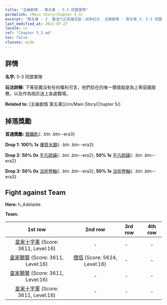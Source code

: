 ```yaml
---
title: "主線劇情 - 第五章 - 5-3 同盟軍隊"
permalink: /Main Story/Chapter 5_3/
excerpt: "第五章 - 3. 魔法门之英雄无敌：战争纪元  主線劇情 - 第五章_3. 5-3 同盟軍隊"
last_modified_at: 2021-07-27
locale: cn
ref: "Chapter 5_3.md"
toc: false
classes: wide
---
```


## 詳情

 **名字:** 5-3 同盟軍隊

 **玩法詳解:** 下等惡魔沒有任何權利可言，他們存在的唯一價值就是為上等惡魔服務，以及作為炮灰送上各處戰場。

 **Related to:** [主線劇情 第五章](/cn/Main Story/Chapter 5/)

## 掉落獎勵

 **首通獎勵:** [銀鑰匙](/cn/Items/con_693/){: .btn .btn--era3}

 **Drop 1:** **100% 1x** [優質水銀](/cn/Items/mat_14/){: .btn .btn--era3}

 **Drop 2:** **50% 0x** [平凡硫磺](/cn/Items/mat_9/){: .btn .btn--era2}, **50% 1x** [平凡硫磺](/cn/Items/mat_9/){: .btn .btn--era2}

 **Drop 3:** **50% 0x** [法術卷軸](/cn/Items/con_694/){: .btn .btn--era3}, **50% 1x** [法術卷軸](/cn/Items/con_694/){: .btn .btn--era3}


## Fight against Team
 **Hero:** h_Adelaide

 **Team:**


  | 1st row | 2nd row | 3rd row | 4th row |
  |:----:|:----:|:----|:----:|
  | [皇家十字軍](/cn/units/Swordsman/) (Score: 3611, Level:16)  | - | - | - |
  | [皇家獅鷲](/cn/units/Griffin/) (Score: 3611, Level:16)  | [僧侶](/cn/units/Monk/) (Score: 5624, Level:16)  | - | - |
  | [皇家獅鷲](/cn/units/Griffin/) (Score: 3611, Level:16)  | - | - | - |
  | [皇家十字軍](/cn/units/Swordsman/) (Score: 3611, Level:16)  | - | - | - |


